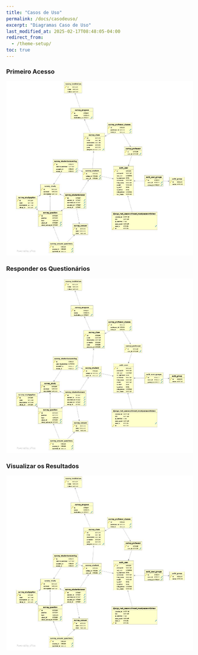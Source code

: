 ```yaml
---
title: "Casos de Uso"
permalink: /docs/casodeuso/
excerpt: "Diagramas Caso de Uso"
last_modified_at: 2025-02-17T08:48:05-04:00
redirect_from:
  - /theme-setup/
toc: true
---
```


### Primeiro Acesso
![acesso](/assets/images/diagramabd.png)

### Responder os Questionários
![questionarios](/assets/images/diagramabd.png)

### Visualizar os Resultados
![resultados](/assets/images/diagramabd.png)
